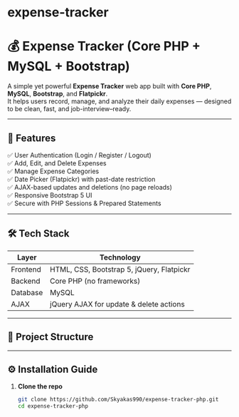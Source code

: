 # expense-tracker
# 💰 Expense Tracker (Core PHP + MySQL + Bootstrap)

A simple yet powerful **Expense Tracker** web app built with **Core PHP**, **MySQL**, **Bootstrap**, and **Flatpickr**.  
It helps users record, manage, and analyze their daily expenses — designed to be clean, fast, and job-interview–ready.

---

## 🚀 Features

✅ User Authentication (Login / Register / Logout)  
✅ Add, Edit, and Delete Expenses  
✅ Manage Expense Categories  
✅ Date Picker (Flatpickr) with past-date restriction  
✅ AJAX-based updates and deletions (no page reloads)  
✅ Responsive Bootstrap 5 UI  
✅ Secure with PHP Sessions & Prepared Statements  

---

## 🛠️ Tech Stack

| Layer | Technology |
|-------|-------------|
| Frontend | HTML, CSS, Bootstrap 5, jQuery, Flatpickr |
| Backend | Core PHP (no frameworks) |
| Database | MySQL |
| AJAX | jQuery AJAX for update & delete actions |

---

## 📂 Project Structure



---
## ⚙️ Installation Guide

1. **Clone the repo**
   ```bash
   git clone https://github.com/Skyakas990/expense-tracker-php.git
   cd expense-tracker-php
